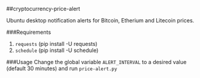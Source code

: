 ##cryptocurrency-price-alert

Ubuntu desktop notification alerts for Bitcoin, Etherium and Litecoin prices.

###Requirements
1. `requests` (pip install -U requests)
2. `schedule` (pip install -U schedule)

###Usage
Change the global variable `ALERT_INTERVAL` to a desired value (default 30 minutes) and run `price-alert.py`